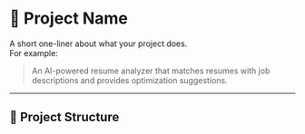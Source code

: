 # 🚀 Project Name

A short one-liner about what your project does.  
For example:  
> An AI-powered resume analyzer that matches resumes with job descriptions and provides optimization suggestions.

---

## 📂 Project Structure

